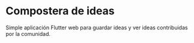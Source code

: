 # Compostera de ideas

Simple aplicación Flutter web para guardar ideas y ver ideas contribuidas por la comunidad.